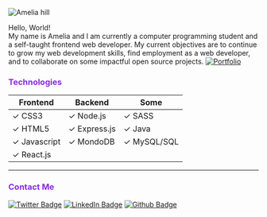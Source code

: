 ![Amelia hill](https://user-images.githubusercontent.com/49414147/147899225-085916eb-4b86-4f24-8345-b9a1de7e02c4.png)

Hello, World!  
My name is Amelia and I am currently a computer programming student and a self-taught frontend web developer. My current objectives are to continue to grow my web development skills, find employment as a web developer, and to collaborate on some impactful open source projects.  [![Portfolio](https://img.shields.io/badge/Portfolio-informational?style=flat&logo=<LOGO_NAME>&logoColor=white&color=blueviolet)](https://www.ameliahill.me)


### <span style="color:blueviolet">Technologies</span>

| Frontend            | Backend             | Some          |
| ------------------- | ------------------- | ------------- |
| &#10003; CSS3       | &#10003; Node.js    | &#10003; SASS |
| &#10003; HTML5      | &#10003; Express.js | &#10003; Java |
| &#10003; Javascript | &#10003; MondoDB    | &#10003; MySQL/SQL  |
| &#10003; React.js   |                     |               |

---

### <span style="color:blueviolet">Contact Me</span>

[![Twitter Badge](https://img.shields.io/badge/Twitter-Profile-informational?style=flat&logo=twitter&logoColor=white&color=032896)](https://twitter.com/amehi0index) [![LinkedIn Badge](https://img.shields.io/badge/LinkedIn-Profile-informational?style=flat&logo=linkedin&logoColor=white&color=4db3fd)](https://www.linkedin.com/in/amelia-hill-1648a6227)
[![Github Badge](https://img.shields.io/badge/Github-Profile-informational?style=flat&logo=github&logoColor=white&color=blueviolet)](https://github.com/amehi0index)

